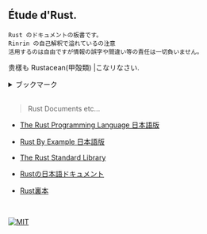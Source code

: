 ## Étude d'Rust.

    Rust のドキュメントの板書です。  
    Rinrin の自己解釈で溢れているの注意  
    活用するのは自由ですが情報の誤字や間違い等の責任は一切負いません。

贵樣も Rustacean(甲殻類) |こなリなさい.

<details>
    <summary>ブックマーク</summary>
    <div>

[cl]:./src/lib/collections.rs

- [板書](./src/)
    - [メイン板書](./src/main.rs)
        - [データ型](./src/lib/data_types.rs)
        - [フロー制御](./src/lib/flow_control.rs)
        - [所有権](./src/lib/ownership.rs)
        - [構造体](./src/lib/structure.rs)
        - [列挙子 / match式 / if-let記法](./src/lib/enm_mch_iflet.rs)
        - [パッケージ / クレート / モジュール](./src/lib/packages_crates_modules.rs)
            - [テストライブラリwebdev](./webdev/src/)
        - [コレクション( vector / strings / hash-maps )][cl]
            - [統計学モジュール][cl]
            - [ピッグ・ラテンモジュール][cl]
        - [エラー処理](./src/lib/error_handl.rs)
        - [ジェネリクス / トレイト](./src/lib/generics_and_traits.rs)

<br />

- [自己解釈 Markdowns](./assets/md/jp_docs/)
    - [日本語入門書の自己解釈](./assets/md/jp_docs/0.導入.md)

    </div>
</details>

<br />

> Rust Documents etc...

- [The Rust Programming Language 日本語版](https://doc.rust-jp.rs/book-ja/)

- [Rust By Example 日本語版](https://doc.rust-jp.rs/rust-by-example-ja/)

- [The Rust Standard Library](https://doc.rust-lang.org/std/index.html)

- [Rustの日本語ドキュメント](https://doc.rust-jp.rs/)

- [Rust裏本](https://doc.rust-jp.rs/rust-nomicon-ja/)

<br />

[![MIT](https://img.shields.io/github/license/Rinrin0413/rust-etude.dev?color=%23A11D32&style=for-the-badge)](./LICENSE)